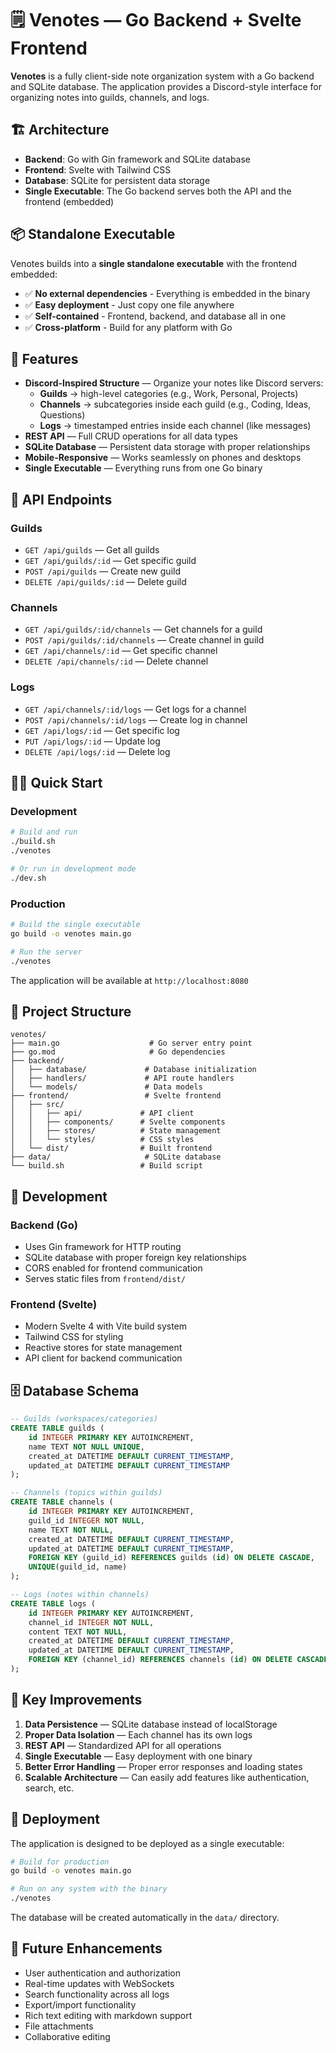 # 🗒️ Venotes — Go Backend + Svelte Frontend

**Venotes** is a fully client-side note organization system with a Go backend and SQLite database. The application provides a Discord-style interface for organizing notes into guilds, channels, and logs.

## 🏗️ Architecture

- **Backend**: Go with Gin framework and SQLite database
- **Frontend**: Svelte with Tailwind CSS
- **Database**: SQLite for persistent data storage
- **Single Executable**: The Go backend serves both the API and the frontend (embedded)

## 📦 Standalone Executable

Venotes builds into a **single standalone executable** with the frontend embedded:

- ✅ **No external dependencies** - Everything is embedded in the binary
- ✅ **Easy deployment** - Just copy one file anywhere
- ✅ **Self-contained** - Frontend, backend, and database all in one
- ✅ **Cross-platform** - Build for any platform with Go

## 🚀 Features

- **Discord-Inspired Structure** — Organize your notes like Discord servers:
  - **Guilds** → high-level categories (e.g., Work, Personal, Projects)
  - **Channels** → subcategories inside each guild (e.g., Coding, Ideas, Questions)
  - **Logs** → timestamped entries inside each channel (like messages)
- **REST API** — Full CRUD operations for all data types
- **SQLite Database** — Persistent data storage with proper relationships
- **Mobile-Responsive** — Works seamlessly on phones and desktops
- **Single Executable** — Everything runs from one Go binary

## 🧩 API Endpoints

### Guilds
- `GET /api/guilds` — Get all guilds
- `GET /api/guilds/:id` — Get specific guild
- `POST /api/guilds` — Create new guild
- `DELETE /api/guilds/:id` — Delete guild

### Channels
- `GET /api/guilds/:id/channels` — Get channels for a guild
- `POST /api/guilds/:id/channels` — Create channel in guild
- `GET /api/channels/:id` — Get specific channel
- `DELETE /api/channels/:id` — Delete channel

### Logs
- `GET /api/channels/:id/logs` — Get logs for a channel
- `POST /api/channels/:id/logs` — Create log in channel
- `GET /api/logs/:id` — Get specific log
- `PUT /api/logs/:id` — Update log
- `DELETE /api/logs/:id` — Delete log

## 🏃‍♂️ Quick Start

### Development
```bash
# Build and run
./build.sh
./venotes

# Or run in development mode
./dev.sh
```

### Production
```bash
# Build the single executable
go build -o venotes main.go

# Run the server
./venotes
```

The application will be available at `http://localhost:8080`

## 📁 Project Structure

```
venotes/
├── main.go                    # Go server entry point
├── go.mod                     # Go dependencies
├── backend/
│   ├── database/             # Database initialization
│   ├── handlers/             # API route handlers
│   └── models/               # Data models
├── frontend/                 # Svelte frontend
│   ├── src/
│   │   ├── api/             # API client
│   │   ├── components/      # Svelte components
│   │   ├── stores/          # State management
│   │   └── styles/          # CSS styles
│   └── dist/                # Built frontend
├── data/                     # SQLite database
└── build.sh                 # Build script
```

## 🔧 Development

### Backend (Go)
- Uses Gin framework for HTTP routing
- SQLite database with proper foreign key relationships
- CORS enabled for frontend communication
- Serves static files from `frontend/dist/`

### Frontend (Svelte)
- Modern Svelte 4 with Vite build system
- Tailwind CSS for styling
- Reactive stores for state management
- API client for backend communication

## 🗄️ Database Schema

```sql
-- Guilds (workspaces/categories)
CREATE TABLE guilds (
    id INTEGER PRIMARY KEY AUTOINCREMENT,
    name TEXT NOT NULL UNIQUE,
    created_at DATETIME DEFAULT CURRENT_TIMESTAMP,
    updated_at DATETIME DEFAULT CURRENT_TIMESTAMP
);

-- Channels (topics within guilds)
CREATE TABLE channels (
    id INTEGER PRIMARY KEY AUTOINCREMENT,
    guild_id INTEGER NOT NULL,
    name TEXT NOT NULL,
    created_at DATETIME DEFAULT CURRENT_TIMESTAMP,
    updated_at DATETIME DEFAULT CURRENT_TIMESTAMP,
    FOREIGN KEY (guild_id) REFERENCES guilds (id) ON DELETE CASCADE,
    UNIQUE(guild_id, name)
);

-- Logs (notes within channels)
CREATE TABLE logs (
    id INTEGER PRIMARY KEY AUTOINCREMENT,
    channel_id INTEGER NOT NULL,
    content TEXT NOT NULL,
    created_at DATETIME DEFAULT CURRENT_TIMESTAMP,
    updated_at DATETIME DEFAULT CURRENT_TIMESTAMP,
    FOREIGN KEY (channel_id) REFERENCES channels (id) ON DELETE CASCADE
);
```

## 🎯 Key Improvements

1. **Data Persistence** — SQLite database instead of localStorage
2. **Proper Data Isolation** — Each channel has its own logs
3. **REST API** — Standardized API for all operations
4. **Single Executable** — Easy deployment with one binary
5. **Better Error Handling** — Proper error responses and loading states
6. **Scalable Architecture** — Can easily add features like authentication, search, etc.

## 🚀 Deployment

The application is designed to be deployed as a single executable:

```bash
# Build for production
go build -o venotes main.go

# Run on any system with the binary
./venotes
```

The database will be created automatically in the `data/` directory.

## 🔮 Future Enhancements

- User authentication and authorization
- Real-time updates with WebSockets
- Search functionality across all logs
- Export/import functionality
- Rich text editing with markdown support
- File attachments
- Collaborative editing
